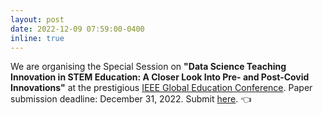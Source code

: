 ```yaml
---
layout: post
date: 2022-12-09 07:59:00-0400
inline: true
---
```


We are organising the Special Session on **"Data Science Teaching Innovation in STEM Education: A Closer Look Into Pre- and Post-Covid Innovations"** at the prestigious [IEEE Global Education Conference](https://2023.ieee-educon.org/). Paper submission deadline: December 31, 2022. Submit [here]( https://edas.info/N30187). :point_left:

